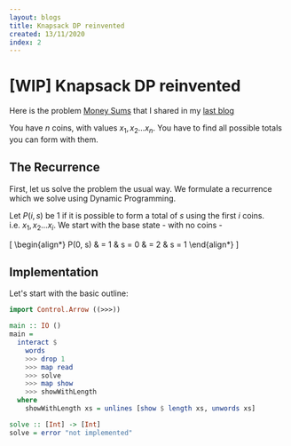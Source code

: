 ```yaml
---
layout: blogs
title: Knapsack DP reinvented 
created: 13/11/2020
index: 2
---
```


\[WIP\] Knapsack DP reinvented
==============================

Here is the problem [Money Sums](https://cses.fi/problemset/task/1745/)
that I shared in my [last blog](cp_blog_1.html)

You have $n$ coins, with values $x_1, x_2 \ldots x_n$. You have to find
all possible totals you can form with them.

The Recurrence
--------------

First, let us solve the problem the usual way. We formulate a recurrence
which we solve using Dynamic Programming.

Let $P(i, s)$ be $1$ if it is possible to form a total of $s$ using the
first $i$ coins. i.e. $x_1, x_2 \ldots x_i$. We start with the base
state - with no coins -

\[ \begin{align*}
P(0, s) & = 1 & s = 0
 & = 2 & s = 1
\end{align*} \]

Implementation
--------------

Let's start with the basic outline:

``` haskell
import Control.Arrow ((>>>))

main :: IO ()
main =
  interact $
    words
    >>> drop 1
    >>> map read
    >>> solve
    >>> map show
    >>> showWithLength
  where
    showWithLength xs = unlines [show $ length xs, unwords xs]

solve :: [Int] -> [Int]
solve = error "not implemented"
```
